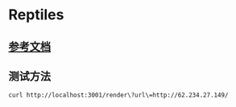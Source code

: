 # Reptiles

## [参考文档](https://juejin.im/post/6844903789661519886)
## 测试方法
``` linux
curl http://localhost:3001/render\?url\=http://62.234.27.149/
```